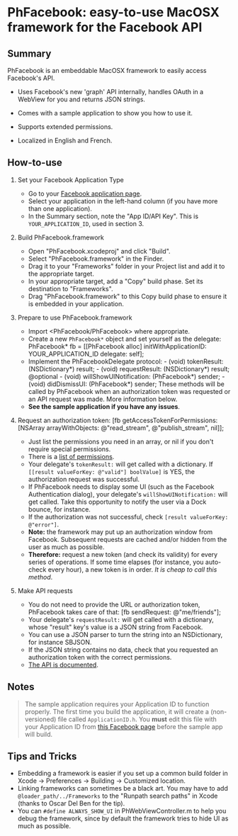 PhFacebook: easy-to-use MacOSX framework for the Facebook API
=============================================================

Summary
-------

PhFacebook is an embeddable MacOSX framework to easily access Facebook's API.

* Uses Facebook's new 'graph' API internally, handles OAuth in a WebView for you and returns JSON strings.

* Comes with a sample application to show you how to use it.

* Supports extended permissions.

* Localized in English and French.

How-to-use
----------

1.  Set your Facebook Application Type

    * Go to your [Facebook application page](https://developers.facebook.com/apps/).
    * Select your application in the left-hand column (if you have more than one application).
    * In the Summary section, note the "App ID/API Key". This is `YOUR_APPLICATION_ID`, used in section 3.

2.  Build PhFacebook.framework

    * Open "PhFacebook.xcodeproj" and click "Build".
    * Select "PhFacebook.framework" in the Finder.
    * Drag it to your "Frameworks" folder in your Project list and add it to the appropriate target.
    * In your appropriate target, add a "Copy" build phase. Set its destination to "Frameworks".
    * Drag "PhFacebook.framework" to this Copy build phase to ensure it is embedded in your application.

3.  Prepare to use PhFacebook.framework

    * Import <PhFacebook/PhFacebook> where appropriate.
    * Create a new `PhFacebook*` object and set yourself as the delegate:
            PhFacebook* fb = [[PhFacebook alloc] initWithApplicationID: YOUR_APPLICATION_ID delegate: self];
    * Implement the PhFacebookDelegate protocol:
            - (void) tokenResult: (NSDictionary*) result;
            - (void) requestResult: (NSDictionary*) result;
            @optional
            - (void) willShowUINotification: (PhFacebook*) sender;
            - (void) didDismissUI: (PhFacebook*) sender;
      These methods will be called by PhFacebook when an authorization token was requested or an API request was made.
      More information below.
    * __See the sample application if you have any issues__.

4.  Request an authorization token:
        [fb getAccessTokenForPermissions: [NSArray arrayWithObjects: @"read_stream", @"publish_stream", nil]];
    * Just list the permissions you need in an array, or nil if you don't require special permissions.
    * There is a [list of permissions](http://developers.facebook.com/docs/authentication/permissions).
    * Your delegate's `tokenResult:` will get called with a dictionary. If `[[result valueForKey: @"valid"] boolValue]` is YES, the authorization request was successful.
    * If PhFacebook needs to display some UI (such as the Facebook Authentication dialog), your delegate's `willShowUINotification:` will get called. Take this opportunity to notify the user via a Dock bounce, for instance.
    * If the authorization was not successful, check `[result valueForKey: @"error"]`.
    * __Note:__ the framework may put up an authorization window from Facebook. Subsequent requests are cached and/or hidden from the user as much as possible.
    * __Therefore:__ request a new token (and check its validity) for every series of operations. If some time elapses (for instance, you auto-check every hour), a new token is in order. _It is cheap to call this method_.

5.  Make API requests
    * You do not need to provide the URL or authorization token, PhFacebook takes care of that:
            [fb sendRequest: @"me/friends"];
    * Your delegate's `requestResult:` will get called with a dictionary, whose "result" key's value is a JSON string from Facebook.
    * You can use a JSON parser to turn the string into an NSDictionary, for instance SBJSON.
    * If the JSON string contains no data, check that you requested an authorization token with the correct permissions.
    * [The API is documented](http://developers.facebook.com/docs/api).

Notes
-----

> The sample application requires your Application ID to function properly. The first time you build the application, it will create a (non-versioned) file called `ApplicationID.h`.
> You __must__ edit this file with your Application ID from [this Facebook page](http://www.facebook.com/developers/apps.php) before the sample app will build.

Tips and Tricks
---------------

* Embedding a framework is easier if you set up a common build folder in Xcode -> Preferences -> Building -> Customized location.
* Linking frameworks can sometimes be a black art. You may have to add `@loader_path/../Frameworks` to the "Runpath search paths" in Xcode (thanks to Oscar Del Ben for the tip).
* You can `#define ALWAYS_SHOW_UI` in PhWebViewController.m to help you debug the framework, since by default the framework tries to hide UI as much as possible. 
